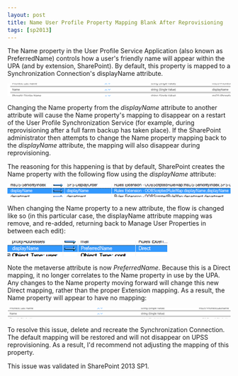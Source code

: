 ```yaml
---
layout: post
title: Name User Profile Property Mapping Blank After Reprovisioning
tags: [sp2013]
---
```


The Name property in the User Profile Service Application (also known as PreferredName) controls how a user's friendly name will appear within the UPA (and by extension, SharePoint). By default, this property is mapped to a Synchronization Connection's displayName attribute.

![NameProperty](/assets/images/2014/04/NameProperty.png)

Changing the Name property from the _displayName_ attribute to another attribute will cause the Name property's mapping to disappear on a restart of the User Profile Synchronization Service (for example, during reprovisioning after a full farm backup has taken place). If the SharePoint administrator then attempts to change the Name property mapping back to the _displayName_ attribute, the mapping will also disappear during reprovisioning.

The reasoning for this happening is that by default, SharePoint creates the Name property with the following flow using the _displayName_ attribute:

![displayNameRulesExtension](/assets/images/2014/04/displayNameRulesExtension.png)

When changing the Name property to a new attribute, the flow is changed like so (in this particular case, the displayName attribute mapping was remove, and re-added, returning back to Manage User Properties in between each edit):

![displayNameDirectMapping](/assets/images/2014/04/displayNameDirectMapping.png)

Note the metaverse attribute is now _PreferredName_. Because this is a Direct mapping, it no longer correlates to the Name property in use by the UPA. Any changes to the Name property moving forward will change this new Direct mapping, rather than the proper Extension mapping. As a result, the Name property will appear to have no mapping:

![NamePropertyMissing](/assets/images/2014/04/NamePropertyMissing.png)

To resolve this issue, delete and recreate the Synchronization Connection. The default mapping will be restored and will not disappear on UPSS reprovisioning. As a result, I'd recommend not adjusting the mapping of this property.

This issue was validated in SharePoint 2013 SP1.